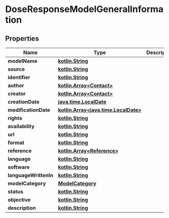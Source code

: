 # DoseResponseModelGeneralInformation

## Properties
Name | Type | Description | Notes
------------ | ------------- | ------------- | -------------
**modelName** | [**kotlin.String**](.md) |  | 
**source** | [**kotlin.String**](.md) |  |  [optional]
**identifier** | [**kotlin.String**](.md) |  | 
**author** | [**kotlin.Array&lt;Contact&gt;**](Contact.md) |  |  [optional]
**creator** | [**kotlin.Array&lt;Contact&gt;**](Contact.md) |  | 
**creationDate** | [**java.time.LocalDate**](java.time.LocalDate.md) |  | 
**modificationDate** | [**kotlin.Array&lt;java.time.LocalDate&gt;**](java.time.LocalDate.md) |  |  [optional]
**rights** | [**kotlin.String**](.md) |  | 
**availability** | [**kotlin.String**](.md) |  |  [optional]
**url** | [**kotlin.String**](.md) |  |  [optional]
**format** | [**kotlin.String**](.md) |  |  [optional]
**reference** | [**kotlin.Array&lt;Reference&gt;**](Reference.md) |  | 
**language** | [**kotlin.String**](.md) |  |  [optional]
**software** | [**kotlin.String**](.md) |  |  [optional]
**languageWrittenIn** | [**kotlin.String**](.md) |  | 
**modelCategory** | [**ModelCategory**](ModelCategory.md) |  |  [optional]
**status** | [**kotlin.String**](.md) |  |  [optional]
**objective** | [**kotlin.String**](.md) |  |  [optional]
**description** | [**kotlin.String**](.md) |  |  [optional]
